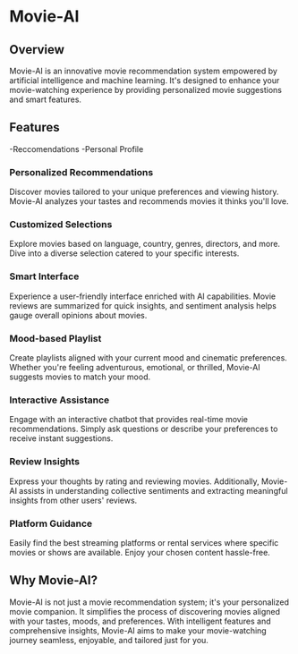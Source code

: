 # Movie-AI

## Overview
Movie-AI is an innovative movie recommendation system empowered by artificial intelligence and machine learning. It's designed to enhance your movie-watching experience by providing personalized movie suggestions and smart features.

## Features
-Reccomendations
-Personal Profile
### Personalized Recommendations
Discover movies tailored to your unique preferences and viewing history. Movie-AI analyzes your tastes and recommends movies it thinks you'll love.

### Customized Selections
Explore movies based on language, country, genres, directors, and more. Dive into a diverse selection catered to your specific interests.

### Smart Interface
Experience a user-friendly interface enriched with AI capabilities. Movie reviews are summarized for quick insights, and sentiment analysis helps gauge overall opinions about movies.

### Mood-based Playlist
Create playlists aligned with your current mood and cinematic preferences. Whether you're feeling adventurous, emotional, or thrilled, Movie-AI suggests movies to match your mood.

### Interactive Assistance
Engage with an interactive chatbot that provides real-time movie recommendations. Simply ask questions or describe your preferences to receive instant suggestions.

### Review Insights
Express your thoughts by rating and reviewing movies. Additionally, Movie-AI assists in understanding collective sentiments and extracting meaningful insights from other users' reviews.

### Platform Guidance
Easily find the best streaming platforms or rental services where specific movies or shows are available. Enjoy your chosen content hassle-free.

## Why Movie-AI?
Movie-AI is not just a movie recommendation system; it's your personalized movie companion. It simplifies the process of discovering movies aligned with your tastes, moods, and preferences. With intelligent features and comprehensive insights, Movie-AI aims to make your movie-watching journey seamless, enjoyable, and tailored just for you.
